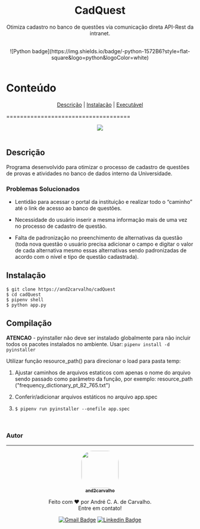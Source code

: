 <h1 align="center"> CadQuest </h1>
<p align="center">Otimiza cadastro no banco de questões via comunicação direta API-Rest da intranet.</p>

<br>
<div align="center">
![Python badge](https://img.shields.io/badge/-python-1572B6?style=flat-square&logo=python&logoColor=white)
</div>
<br>

Conteúdo
===========

<p align="center">
<a href="#descrição">Descrição</a> |
<a href="#instalação">Instalação</a> |
<a href="#compilação">Executável</a>
</p>

====================================
<br>
<div align="center">
<img src="https://and2carvalho.github.io/images/portfolio/cadQuest-1.jpg">
</div>
<br>

## Descrição

Programa desenvolvido para otimizar o processo de cadastro de questões de provas e atividades no banco de dados interno da Universidade.

### Problemas Solucionados 

- Lentidão para acessar o portal da instituição e realizar todo o “caminho” até o link de acesso ao banco de questões.

- Necessidade do usuário inserir a mesma informação mais de uma vez no processo de cadastro de questão.

- Falta de padronização no preenchimento de alternativas da questão (toda nova questão o usuário precisa adicionar o campo e digitar o valor de cada alternativa mesmo essas alternativas sendo padronizadas de acordo com o nível e tipo de questão cadastrada).

## Instalação

```shell
$ git clone https://and2carvalho/cadQuest
$ cd cadQuest
$ pipenv shell
$ python app.py
```

## Compilação


**ATENCAO** - pyinstaller não deve ser instalado globalmente para não incluir todos
os pacotes instalados no ambiente. Usar:
`pipenv install -d pyinstaller`

Utilizar função resource_path() para direcionar o load para pasta temp:

1. Ajustar caminhos de arquivos estaticos com apenas o nome do arquivo sendo passado como parâmetro da função, por exemplo: resource_path
("frequency_dictionary_pt_82_765.txt")

2. Conferir/adicionar arquivos estáticos no arquivo app.spec

3. `$ pipenv run pyinstaller --onefile app.spec`

<br>

### Autor
---

<div align="center">
<a href="https://and2carvalho.github.io">
 <img style="border-radius: 30%;" src="https://and2carvalho.github.io/images/profilepic.jpg" width="100px;" alt=""/>
 <br />
 <sub><b>and2carvalho</b></sub></a>

<br>

Feito com ❤️ por André C. A. de Carvalho.<br>
Entre em contato!

[![Gmail Badge](https://img.shields.io/badge/-and2carvalho@gmail.com-c14438?style=flat-square&logo=Gmail&logoColor=white&link=mailto:and2carvalho@gmail.com)](mailto:and2carvalho@gmail.com)
[![Linkedin Badge](https://img.shields.io/badge/-André_Carvalho-blue?style=flat-square&logo=Linkedin&logoColor=white&link=https://www.linkedin.com/in/andré-carvalho-465ab664/)](https://www.linkedin.com/in/andré-carvalho-465ab664/)